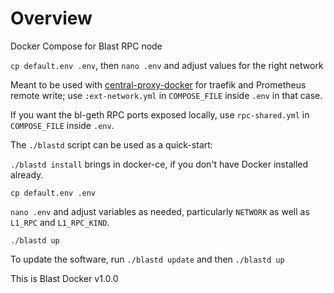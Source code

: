 # Overview

Docker Compose for Blast RPC node

`cp default.env .env`, then `nano .env` and adjust values for the right network

Meant to be used with [central-proxy-docker](https://github.com/CryptoManufaktur-io/central-proxy-docker) for traefik
and Prometheus remote write; use `:ext-network.yml` in `COMPOSE_FILE` inside `.env` in that case.

If you want the bl-geth RPC ports exposed locally, use `rpc-shared.yml` in `COMPOSE_FILE` inside `.env`.

The `./blastd` script can be used as a quick-start:

`./blastd install` brings in docker-ce, if you don't have Docker installed already.

`cp default.env .env`

`nano .env` and adjust variables as needed, particularly `NETWORK` as well as `L1_RPC` and `L1_RPC_KIND`.

`./blastd up`

To update the software, run `./blastd update` and then `./blastd up`

This is Blast Docker v1.0.0
